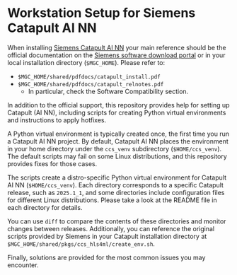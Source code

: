 # Workstation Setup for Siemens Catapult AI NN

When installing [Siemens Catapult AI NN](https://newsroom.sw.siemens.com/en-US/siemens-catapult-ai-nn/) your main reference should be the official documentation on the [Siemens software download portal](https://support.sw.siemens.com/en-US/product/886857312/downloads) or in your local installation directory (`$MGC_HOME`). Please refer to:

- `$MGC_HOME/shared/pdfdocs/catapult_install.pdf`
- `$MGC_HOME/shared/pdfdocs/catapult_relnotes.pdf`
  - In particular, check the Software Compatibility section.

In addition to the official support, this repository provides help for setting up Catapult (AI NN), including scripts for creating Python virtual environments and instructions to apply hotfixes.

A Python virtual environment is typically created once, the first time you run a Catapult AI NN project. By default, Catapult AI NN places the environment in your home directory under the `ccs_venv` subdirectory (`$HOME/ccs_venv`). The default scripts may fail on some Linux distributions, and this repository provides fixes for those cases.

The scripts create a distro-specific Python virtual environment for Catapult AI NN (`$HOME/ccs_venv`). Each directory corresponds to a specific Catapult release, such as `2025.1_1`, and some directories include configuration files for different Linux distributions. Please take a look at the README file in each directory for details.

You can use `diff` to compare the contents of these directories and monitor changes between releases. Additionally, you can reference the original scripts provided by Siemens in your Catapult installation directory at `$MGC_HOME/shared/pkgs/ccs_hls4ml/create_env.sh`.

Finally, solutions are provided for the most common issues you may encounter.

